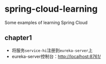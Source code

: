 # spring-cloud-learning
Some examples of learning Spring Cloud
## chapter1
* 将服务`service-hi`注册到`eureka-server`上
* eureka-server控制台：[http://localhost:8761/](http://localhost:8761/)